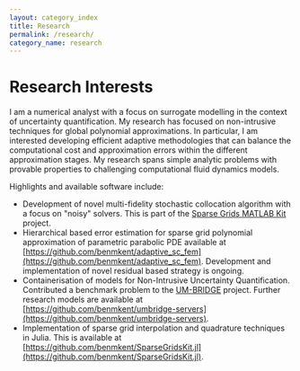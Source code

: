 ```yaml
---
layout: category_index
title: Research
permalink: /research/
category_name: research
---
```


# Research Interests
I am a numerical analyst with a focus on surrogate modelling in the context of uncertainty quantification.
My research has focused on non-intrusive techniques for global polynomial approximations.
In particular, I am interested developing efficient adaptive methodologies that can balance the computational cost and approximation errors within the different approximation stages.
My research spans simple analytic problems with provable properties to challenging computational fluid dynamics models.

Highlights and available software include:
- Development of novel multi-fidelity stochastic collocation algorithm with a focus on "noisy" solvers. This is part of the [Sparse Grids MATLAB Kit](https://sites.google.com/view/sparse-grids-kit) project.
- Hierarchical based error estimation for sparse grid polynomial approximation of parametric parabolic PDE available at [https://github.com/benmkent/adaptive_sc_fem](https://github.com/benmkent/adaptive_sc_fem).
Development and implementation of novel residual based strategy is ongoing.
- Containerisation of models for Non-Intrusive Uncertainty Quantification. Contributed a benchmark problem to the [UM-BRIDGE](https://github.com/UM-Bridge) project. Further research models are available at [https://github.com/benmkent/umbridge-servers](https://github.com/benmkent/umbridge-servers).
- Implementation of sparse grid interpolation and quadrature techniques in Julia. This is available at [https://github.com/benmkent/SparseGridsKit.jl](https://github.com/benmkent/SparseGridsKit.jl).